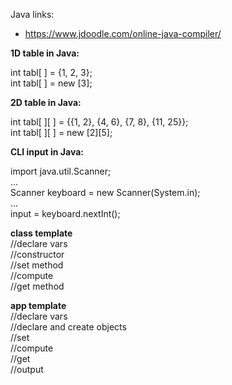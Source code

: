 Java links:
* https://www.jdoodle.com/online-java-compiler/
  
  
**1D table in Java:** 
  
  int tabl[ ] = {1, 2, 3};  
  int tabl[ ] = new [3];  

 **2D table in Java:**  
 
  int tabl[ ][ ] = {{1, 2}, {4, 6}, {7, 8}, {11, 25}};  
  int tabl[ ][ ] = new [2][5];  
  
 **CLI input in Java:**
 
  import java.util.Scanner;  
  ...  
  Scanner keyboard = new Scanner(System.in);  
  ...  
  input = keyboard.nextInt();  
  
**class template**  
//declare vars  
//constructor  
//set method  
//compute  
//get method  
  
**app template**  
//declare vars  
//declare and create objects  
//set  
//compute  
//get  
//output  
  

